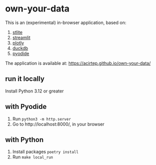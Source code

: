 # own-your-data

This is an (experimental) in-browser application, based on:
1. [stlite](https://github.com/whitphx/stlite)
2. [streamlit](https://streamlit.io/)
3. [plotly](https://plotly.com/)
4. [duckdb](https://duckdb.org/)
5. [pyodide](https://pyodide.org/en/stable/)

The application is available at: https://acirtep.github.io/own-your-data/

## run it locally

Install Python 3.12 or greater

## with Pyodide
1. Run `python3 -m http.server`
2. Go to http://localhost:8000/, in your browser

## with Python
1. Install packages `poetry install`
2. Run `make local_run`
